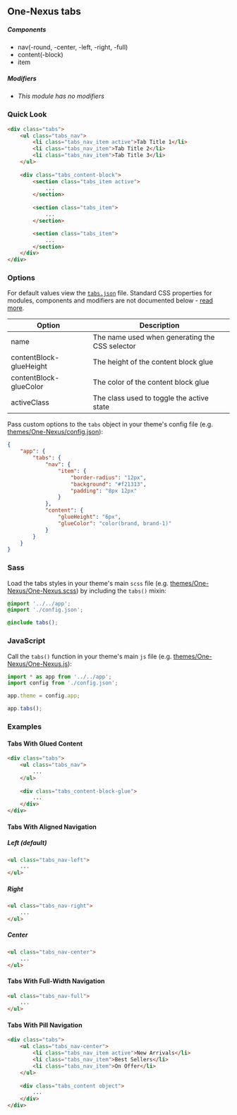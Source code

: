 ## One-Nexus tabs

##### Components

* nav(-round, -center, -left, -right, -full)
* content(-block)
* item

##### Modifiers

* _This module has no modifiers_

### Quick Look

```html
<div class="tabs">
    <ul class="tabs_nav">
        <li class="tabs_nav_item active">Tab Title 1</li>
        <li class="tabs_nav_item">Tab Title 2</li>
        <li class="tabs_nav_item">Tab Title 3</li>
    </ul>
    
    <div class="tabs_content-block">
        <section class="tabs_item active">
            ...
        </section>
        
        <section class="tabs_item">
            ...
        </section>

        <section class="tabs_item">
            ...
        </section>
    </div>
</div>
```

### Options

For default values view the [`tabs.json`](tabs.json) file. Standard CSS properties for modules, components and modifiers are not documented below - [read more](#TODO).

<table class="table">
    <thead>
        <tr>
            <th>Option</th>
            <th>Description</th>
        </tr>
    </thead>
    <tbody>
        <tr>
            <td>name</td>
            <td>The name used when generating the CSS selector</td>
        </tr>
        <tr>
            <td>contentBlock-glueHeight</td>
            <td>The height of the content block glue</td>
        </tr>
        <tr>
            <td>contentBlock-glueColor</td>
            <td>The color of the content block glue</td>
        </tr>
        <tr>
            <td>activeClass</td>
            <td>The class used to toggle the active state</td>
        </tr>
    </tbody>
</table>

Pass custom options to the `tabs` object in your theme's config file (e.g. [themes/One-Nexus/config.json](../../../themes/One-Nexus/config.json)):

```json
{
    "app": {
        "tabs": {
            "nav": {
                "item": {
                    "border-radius": "12px",
                    "background": "#f21313",
                    "padding": "8px 12px"
                }
            },
            "content": {
                "glueHeight": "6px",
                "glueColor": "color(brand, brand-1)"
            }
        }
    }
}
```

### Sass

Load the tabs styles in your theme's main `scss` file (e.g. [themes/One-Nexus/One-Nexus.scss](../../../themes/One-Nexus/One-Nexus.scss)) by including the `tabs()` mixin:

```scss
@import '../../app';
@import './config.json';

@include tabs();
```

### JavaScript

Call the `tabs()` function in your theme's main `js` file (e.g. [themes/One-Nexus/One-Nexus.js](../../../themes/One-Nexus/One-Nexus.js)):

```js
import * as app from '../../app';
import config from './config.json';

app.theme = config.app;

app.tabs();
```

### Examples

#### Tabs With Glued Content

```html
<div class="tabs">
    <ul class="tabs_nav">
        ...
    </ul>
    
    <div class="tabs_content-block-glue">
        ...
    </div>
</div>
```

#### Tabs With Aligned Navigation

##### Left (default)

```html
<ul class="tabs_nav-left">
    ...
</ul>
```

##### Right

```html
<ul class="tabs_nav-right">
    ...
</ul>
```

##### Center

```html
<ul class="tabs_nav-center">
    ...
</ul>
```

#### Tabs With Full-Width Navigation

```html
<ul class="tabs_nav-full">
    ...
</ul>
```

#### Tabs With Pill Navigation

```html
<div class="tabs">
    <ul class="tabs_nav-center">
        <li class="tabs_nav_item active">New Arrivals</li>
        <li class="tabs_nav_item">Best Sellers</li>
        <li class="tabs_nav_item">On Offer</li>
    </ul>
    
    <div class="tabs_content object">
        ...  
    </div>  
</div>
```